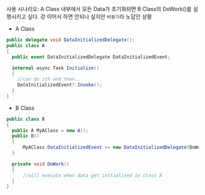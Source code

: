 사용 시나리오: A Class 내부에서 모든 Data가 초기화되면 B Class의 DoWork()를 실행시키고 싶다. 걍 이어서 하면 안되나 싶지만 `비동기`라 노답인 상황


- A Class
```cs
public delegate void DataInitializedDelegate();
public class A
{
  public event DataInitializedDelegate DataInitializedEvent;

  internal async Task Initialize()
  {
    //can do sth and then..
    DataInitializedEvent?.Invoke();
  }
}
```

- B Class
```cs
public class B
{
  public A MyAClass = new A();
  public B()
  {
      MyAClass.DataInitializedEvent += new DataInitializedDelegate(DoWork);
  }

  private void DoWork()
  {
      //will execute when data get initialized in class A
  }
}
```
